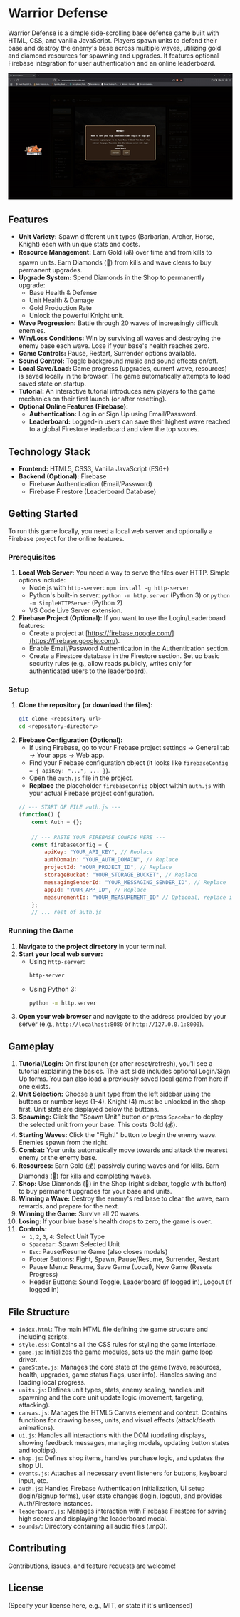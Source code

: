 # Warrior Defense

Warrior Defense is a simple side-scrolling base defense game built with HTML, CSS, and vanilla JavaScript. Players spawn units to defend their base and destroy the enemy's base across multiple waves, utilizing gold and diamond resources for spawning and upgrades. It features optional Firebase integration for user authentication and an online leaderboard.

![Warrior Defense Gameplay GIF](screenshot.gif)

## Features

*   **Unit Variety:** Spawn different unit types (Barbarian, Archer, Horse, Knight) each with unique stats and costs.
*   **Resource Management:** Earn Gold (💰) over time and from kills to spawn units. Earn Diamonds (💎) from kills and wave clears to buy permanent upgrades.
*   **Upgrade System:** Spend Diamonds in the Shop to permanently upgrade:
    *   Base Health & Defense
    *   Unit Health & Damage
    *   Gold Production Rate
    *   Unlock the powerful Knight unit.
*   **Wave Progression:** Battle through 20 waves of increasingly difficult enemies.
*   **Win/Loss Conditions:** Win by surviving all waves and destroying the enemy base each wave. Lose if your base's health reaches zero.
*   **Game Controls:** Pause, Restart, Surrender options available.
*   **Sound Control:** Toggle background music and sound effects on/off.
*   **Local Save/Load:** Game progress (upgrades, current wave, resources) is saved locally in the browser. The game automatically attempts to load saved state on startup.
*   **Tutorial:** An interactive tutorial introduces new players to the game mechanics on their first launch (or after resetting).
*   **Optional Online Features (Firebase):**
    *   **Authentication:** Log in or Sign Up using Email/Password.
    *   **Leaderboard:** Logged-in users can save their highest wave reached to a global Firestore leaderboard and view the top scores.

## Technology Stack

*   **Frontend:** HTML5, CSS3, Vanilla JavaScript (ES6+)
*   **Backend (Optional):** Firebase
    *   Firebase Authentication (Email/Password)
    *   Firebase Firestore (Leaderboard Database)

## Getting Started

To run this game locally, you need a local web server and optionally a Firebase project for the online features.

### Prerequisites

1.  **Local Web Server:** You need a way to serve the files over HTTP. Simple options include:
    *   Node.js with `http-server`: `npm install -g http-server`
    *   Python's built-in server: `python -m http.server` (Python 3) or `python -m SimpleHTTPServer` (Python 2)
    *   VS Code Live Server extension.
2.  **Firebase Project (Optional):** If you want to use the Login/Leaderboard features:
    *   Create a project at [https://firebase.google.com/](https://firebase.google.com/).
    *   Enable Email/Password Authentication in the Authentication section.
    *   Create a Firestore database in the Firestore section. Set up basic security rules (e.g., allow reads publicly, writes only for authenticated users to the leaderboard).

### Setup

1.  **Clone the repository (or download the files):**
    ```bash
    git clone <repository-url>
    cd <repository-directory>
    ```
2.  **Firebase Configuration (Optional):**
    *   If using Firebase, go to your Firebase project settings -> General tab -> Your apps -> Web app.
    *   Find your Firebase configuration object (it looks like `firebaseConfig = { apiKey: "...", ... }`).
    *   Open the `auth.js` file in the project.
    *   **Replace** the placeholder `firebaseConfig` object within `auth.js` with your actual Firebase project configuration.
    ```javascript
    // --- START OF FILE auth.js ---
    (function() {
        const Auth = {};

        // --- PASTE YOUR FIREBASE CONFIG HERE ---
        const firebaseConfig = {
            apiKey: "YOUR_API_KEY", // Replace
            authDomain: "YOUR_AUTH_DOMAIN", // Replace
            projectId: "YOUR_PROJECT_ID", // Replace
            storageBucket: "YOUR_STORAGE_BUCKET", // Replace
            messagingSenderId: "YOUR_MESSAGING_SENDER_ID", // Replace
            appId: "YOUR_APP_ID", // Replace
            measurementId: "YOUR_MEASUREMENT_ID" // Optional, replace if you use Analytics
        };
        // ... rest of auth.js
    ```

### Running the Game

1.  **Navigate to the project directory** in your terminal.
2.  **Start your local web server:**
    *   Using `http-server`:
        ```bash
        http-server
        ```
    *   Using Python 3:
        ```bash
        python -m http.server
        ```
3.  **Open your web browser** and navigate to the address provided by your server (e.g., `http://localhost:8080` or `http://127.0.0.1:8000`).

## Gameplay

1.  **Tutorial/Login:** On first launch (or after reset/refresh), you'll see a tutorial explaining the basics. The last slide includes optional Login/Sign Up forms. You can also load a previously saved local game from here if one exists.
2.  **Unit Selection:** Choose a unit type from the left sidebar using the buttons or number keys (1-4). Knight (4) must be unlocked in the shop first. Unit stats are displayed below the buttons.
3.  **Spawning:** Click the "Spawn Unit" button or press `Spacebar` to deploy the selected unit from your base. This costs Gold (💰).
4.  **Starting Waves:** Click the "Fight!" button to begin the enemy wave. Enemies spawn from the right.
5.  **Combat:** Your units automatically move towards and attack the nearest enemy or the enemy base.
6.  **Resources:** Earn Gold (💰) passively during waves and for kills. Earn Diamonds (💎) for kills and completing waves.
7.  **Shop:** Use Diamonds (💎) in the Shop (right sidebar, toggle with button) to buy permanent upgrades for your base and units.
8.  **Winning a Wave:** Destroy the enemy's red base to clear the wave, earn rewards, and prepare for the next.
9.  **Winning the Game:** Survive all 20 waves.
10. **Losing:** If your blue base's health drops to zero, the game is over.
11. **Controls:**
    *   `1`, `2`, `3`, `4`: Select Unit Type
    *   `Spacebar`: Spawn Selected Unit
    *   `Esc`: Pause/Resume Game (also closes modals)
    *   Footer Buttons: Fight, Spawn, Pause/Resume, Surrender, Restart
    *   Pause Menu: Resume, Save Game (Local), New Game (Resets Progress)
    *   Header Buttons: Sound Toggle, Leaderboard (if logged in), Logout (if logged in)

## File Structure

*   `index.html`: The main HTML file defining the game structure and including scripts.
*   `style.css`: Contains all the CSS rules for styling the game interface.
*   `game.js`: Initializes the game modules, sets up the main game loop driver.
*   `gameState.js`: Manages the core state of the game (wave, resources, health, upgrades, game status flags, user info). Handles saving and loading local progress.
*   `units.js`: Defines unit types, stats, enemy scaling, handles unit spawning and the core unit update logic (movement, targeting, attacking).
*   `canvas.js`: Manages the HTML5 Canvas element and context. Contains functions for drawing bases, units, and visual effects (attack/death animations).
*   `ui.js`: Handles all interactions with the DOM (updating displays, showing feedback messages, managing modals, updating button states and tooltips).
*   `shop.js`: Defines shop items, handles purchase logic, and updates the shop UI.
*   `events.js`: Attaches all necessary event listeners for buttons, keyboard input, etc.
*   `auth.js`: Handles Firebase Authentication initialization, UI setup (login/signup forms), user state changes (login, logout), and provides Auth/Firestore instances.
*   `leaderboard.js`: Manages interaction with Firebase Firestore for saving high scores and displaying the leaderboard modal.
*   `sounds/`: Directory containing all audio files (.mp3).

## Contributing

Contributions, issues, and feature requests are welcome!

## License

(Specify your license here, e.g., MIT, or state if it's unlicensed)
